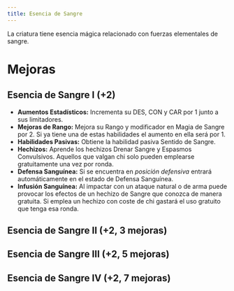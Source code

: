 ```yaml
---
title: Esencia de Sangre
---
```


La criatura tiene esencia mágica relacionado con fuerzas elementales de sangre.

# Mejoras

## Esencia de Sangre I (+2)

- **Aumentos Estadísticos:** Incrementa su DES, CON y CAR por 1 junto a sus limitadores.
- **Mejoras de Rango:** Mejora su Rango y modificador en Magia de Sangre por 2. Si ya tiene una de estas habilidades el aumento en ella será por 1. 
- **Habilidades Pasivas:** Obtiene la habilidad pasiva Sentido de Sangre.
- **Hechizos:** Aprende los hechizos Drenar Sangre y Espasmos Convulsivos. Aquellos que valgan chi solo pueden emplearse gratuitamente una vez por ronda.
- **Defensa Sanguínea:** Si se encuentra en *posición defensiva* entrará automáticamente en el estado de Defensa Sanguínea.
- **Infusión Sanguínea:** Al impactar con un ataque natural o de arma puede provocar los efectos de un hechizo de Sangre que conozca de manera gratuita. Si emplea un hechizo con coste de chi gastará el uso gratuito que tenga esa ronda.

## Esencia de Sangre II (+2, 3 mejoras)

## Esencia de Sangre III (+2, 5 mejoras)

## Esencia de Sangre IV (+2, 7 mejoras)